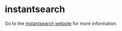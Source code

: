 # instantsearch

Go to the [instantsearch website](https://community.algolia.com/instantsearch.js/vanilla) for more information.
